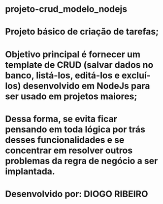 # projeto-crud_modelo_nodejs

# Projeto básico de criação de tarefas;

# Objetivo principal é fornecer um template de CRUD (salvar dados no banco, listá-los, editá-los e excluí-los) desenvolvido em NodeJs para ser usado em projetos maiores;

# Dessa forma, se evita ficar pensando em toda lógica por trás desses funcionalidades e se concentrar em resolver outros problemas da regra de negócio a ser implantada.

# Desenvolvido por: DIOGO RIBEIRO
